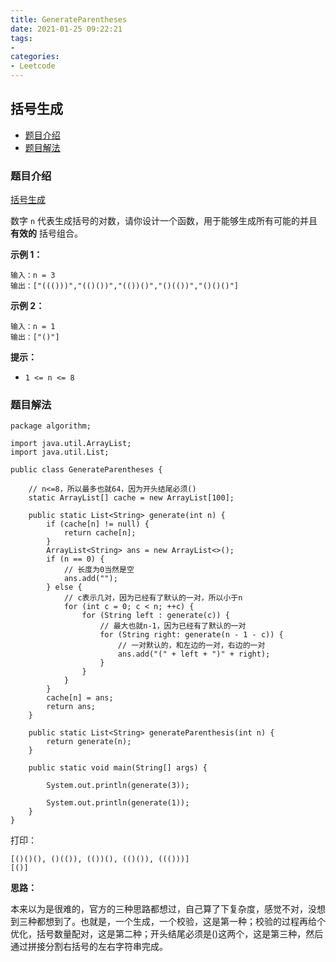 ```yaml
---
title: GenerateParentheses
date: 2021-01-25 09:22:21
tags:
- 
categories:
- Leetcode 
---
```




## 括号生成

- [题目介绍](https://yangtzeshore.github.io/2021/01/25/GenerateParentheses/#题目介绍)
- [题目解法](https://yangtzeshore.github.io/2021/01/25/GenerateParentheses/#题目解法)

### 题目介绍

[括号生成](https://leetcode-cn.com/problems/generate-parentheses/)

数字 `n` 代表生成括号的对数，请你设计一个函数，用于能够生成所有可能的并且 **有效的** 括号组合。

**示例 1：**

```
输入：n = 3
输出：["((()))","(()())","(())()","()(())","()()()"]
```

**示例 2：**

```
输入：n = 1
输出：["()"]
```

**提示：**

- `1 <= n <= 8`

### 题目解法

```
package algorithm;

import java.util.ArrayList;
import java.util.List;

public class GenerateParentheses {

    // n<=8，所以最多也就64，因为开头结尾必须()
    static ArrayList[] cache = new ArrayList[100];

    public static List<String> generate(int n) {
        if (cache[n] != null) {
            return cache[n];
        }
        ArrayList<String> ans = new ArrayList<>();
        if (n == 0) {
            // 长度为0当然是空
            ans.add("");
        } else {
            // c表示几对，因为已经有了默认的一对，所以小于n
            for (int c = 0; c < n; ++c) {
                for (String left : generate(c)) {
                    // 最大也就n-1，因为已经有了默认的一对
                    for (String right: generate(n - 1 - c)) {
                        // 一对默认的，和左边的一对，右边的一对
                        ans.add("(" + left + ")" + right);
                    }
                }
            }
        }
        cache[n] = ans;
        return ans;
    }

    public static List<String> generateParenthesis(int n) {
        return generate(n);
    }

    public static void main(String[] args) {

        System.out.println(generate(3));

        System.out.println(generate(1));
    }
}
```

打印：

```
[()()(), ()(()), (())(), (()()), ((()))]
[()]
```

**思路：**

本来以为是很难的，官方的三种思路都想过，自己算了下复杂度，感觉不对，没想到三种都想到了。也就是，一个生成，一个校验，这是第一种；校验的过程再给个优化，括号数量配对，这是第二种；开头结尾必须是()这两个，这是第三种，然后通过拼接分割右括号的左右字符串完成。